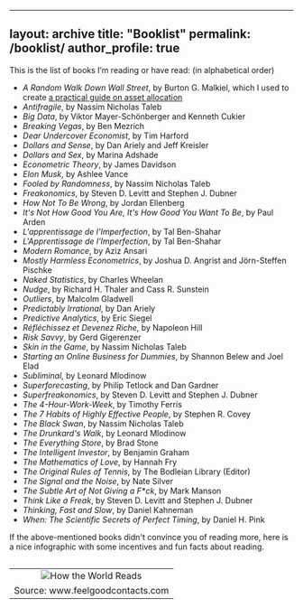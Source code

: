 ---
 layout: archive
 title: "Booklist"
 permalink: /booklist/
 author_profile: true
 ---
 
 This is the list of books I’m reading or have read: (in alphabetical order)
 
 <ul>
 <li><i>A Random Walk Down Wall Street</i>, by Burton G. Malkiel, which I used to create <a href="https://antoinesoetewey.shinyapps.io/optimal_asset_allocation_shiny_app/" target="_blank">a practical guide on asset allocation</a></li>
 <li><i>Antifragile</i>, by Nassim Nicholas Taleb</li>
 <li><i>Big Data</i>, by Viktor Mayer-Schönberger and Kenneth Cukier</li>
 <li><i>Breaking Vegas</i>, by Ben Mezrich</li>
 <li><i>Dear Undercover Economist</i>, by Tim Harford</li>
 <li><i>Dollars and Sense</i>, by Dan Ariely and Jeff Kreisler</li>
 <li><i>Dollars and Sex</i>, by Marina Adshade</li>
 <li><i>Econometric Theory</i>, by James Davidson</li>
 <li><i>Elon Musk</i>, by Ashlee Vance</li>
 <li><i>Fooled by Randomness</i>, by Nassim Nicholas Taleb</li>
<li><i>Freakonomics</i>, by Steven D. Levitt and Stephen J. Dubner</li>
<li><i>How Not To Be Wrong</i>, by Jordan Ellenberg</li>
<li><i>It's Not How Good You Are, It's How Good You Want To Be</i>, by Paul Arden</li>
<li><i>L'apprentissage de l'Imperfection</i>, by Tal Ben-Shahar</li>
<li><i>L'Apprentissage de l'Imperfection</i>, by Tal Ben-Shahar</li>
<li><i>Modern Romance</i>, by Aziz Ansari</li>
<li><i>Mostly Harmless Econometrics</i>, by Joshua D. Angrist and Jörn-Steffen Pischke</li>
<li><i>Naked Statistics</i>, by Charles Wheelan</li>
 <li><i>Nudge</i>, by Richard H. Thaler and Cass R. Sunstein</li>
 <li><i>Outliers</i>, by Malcolm Gladwell</li>
 <li><i>Predictably Irrational</i>, by Dan Ariely</li>
 <li><i>Predictive Analytics</i>, by Eric Siegel</li>
 <li><i>Réfléchissez et Devenez Riche</i>, by Napoleon Hill</li>
 <li><i>Risk Savvy</i>, by Gerd Gigerenzer</li>
 <li><i>Skin in the Game</i>, by Nassim Nicholas Taleb</li>
 <li><i>Starting an Online Business for Dummies</i>, by Shannon Belew and Joel Elad</li>
 <li><i>Subliminal</i>, by Leonard Mlodinow</li>
 <li><i>Superforecasting</i>, by Philip Tetlock and Dan Gardner</li>
 <li><i>Superfreakonomics</i>, by Steven D. Levitt and Stephen J. Dubner</li>
 <li><i>The 4-Hour-Work-Week</i>, by Timothy Ferris</li>
 <li><i>The 7 Habits of Highly Effective People</i>, by Stephen R. Covey</li>
 <li><i>The Black Swan</i>, by Nassim Nicholas Taleb</li>
 <li><i>The Drunkard's Walk</i>, by Leonard Mlodinow</li>
 <li><i>The Everything Store</i>, by Brad Stone</li>
 <li><i>The Intelligent Investor</i>, by Benjamin Graham</li>
 <li><i>The Mathematics of Love</i>, by Hannah Fry</li>
 <li><i>The Original Rules of Tennis</i>, by The Bodleian Library (Editor)</li>
 <li><i>The Signal and the Noise</i>, by Nate Silver</li>
 <li><i>The Subtle Art of Not Giving a F*ck</i>, by Mark Manson</li>
 <li><i>Think Like a Freak</i>, by Steven D. Levitt and Stephen J. Dubner</li>
 <li><i>Thinking, Fast and Slow</i>, by Daniel Kahneman</li>
 <li><i>When: The Scientific Secrets of Perfect Timing</i>, by Daniel H. Pink</li>
 </ul>
 
 If the above-mentioned books didn't convince you of reading more, here is a nice infographic with some incentives and fun facts about reading.
 
 <table cellpadding="0" cellspacing="0" class="tr-caption-container" style="float: left; margin-right: 1em; text-align: center;"><tbody>
 <tr><td style="text-align: center;"><img alt="How the World Reads" border="0" src="https://feelgoodcontacts.com/blog/blogimages/read1592016.jpg" title="How the World Reads" /></td></tr>
 <tr><td class="tr-caption" style="text-align: center;">Source: www.feelgoodcontacts.com</td></tr>
 </tbody></table>
